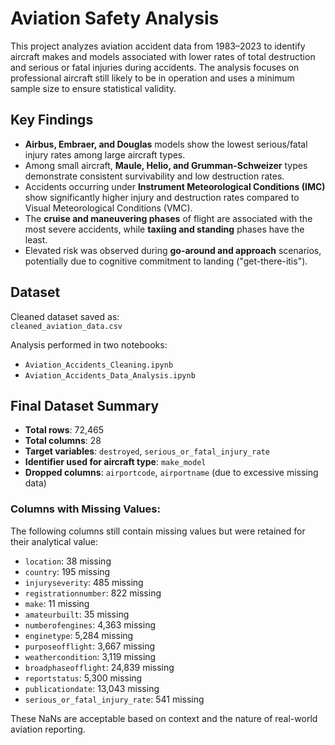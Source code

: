 # Aviation Safety Analysis

This project analyzes aviation accident data from 1983–2023 to identify aircraft makes and models associated with lower rates of total destruction and serious or fatal injuries during accidents. The analysis focuses on professional aircraft still likely to be in operation and uses a minimum sample size to ensure statistical validity.

## Key Findings

- **Airbus, Embraer, and Douglas** models show the lowest serious/fatal injury rates among large aircraft types.
- Among small aircraft, **Maule, Helio, and Grumman-Schweizer** types demonstrate consistent survivability and low destruction rates.
- Accidents occurring under **Instrument Meteorological Conditions (IMC)** show significantly higher injury and destruction rates compared to Visual Meteorological Conditions (VMC).
- The **cruise and maneuvering phases** of flight are associated with the most severe accidents, while **taxiing and standing** phases have the least.
- Elevated risk was observed during **go-around and approach** scenarios, potentially due to cognitive commitment to landing ("get-there-itis").

## Dataset

Cleaned dataset saved as:  
`cleaned_aviation_data.csv`

Analysis performed in two notebooks:  
- `Aviation_Accidents_Cleaning.ipynb`  
- `Aviation_Accidents_Data_Analysis.ipynb` 
## Final Dataset Summary

- **Total rows**: 72,465  
- **Total columns**: 28  
- **Target variables**: `destroyed`, `serious_or_fatal_injury_rate`  
- **Identifier used for aircraft type**: `make_model`  
- **Dropped columns**: `airportcode`, `airportname` (due to excessive missing data)

### Columns with Missing Values:
The following columns still contain missing values but were retained for their analytical value:

- `location`: 38 missing
- `country`: 195 missing
- `injuryseverity`: 485 missing
- `registrationnumber`: 822 missing
- `make`: 11 missing
- `amateurbuilt`: 35 missing
- `numberofengines`: 4,363 missing
- `enginetype`: 5,284 missing
- `purposeofflight`: 3,667 missing
- `weathercondition`: 3,119 missing
- `broadphaseofflight`: 24,839 missing
- `reportstatus`: 5,300 missing
- `publicationdate`: 13,043 missing
- `serious_or_fatal_injury_rate`: 541 missing

These NaNs are acceptable based on context and the nature of real-world aviation reporting.



